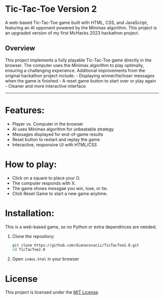 # Tic-Tac-Toe Version 2

A web-based Tic-Tac-Toe game built with HTML, CSS, and JavaScript, featuring an AI opponent powered by the Minimax algorithm. 
This project is an upgraded version of my first McHacks 2023 hackathon project. 

## Overview 
This project implements a fully playable Tic-Tac-Toe game directly in the browser. The computer uses the Minimax algorithm to play optimally, ensuring a challenging experience. 
Additional improvements from the original hackathon project include: 
    - Displaying winner/tie/loser messages when the game is finished
    - A reset game button to start over or play again
    - Cleaner and more interactive interface

---

# Features: 
- Player vs. Computer in the browser
- AI uses Minimax algorithm for unbeatable strategy
- Messages displayed for end-of-game results
- Reset button to restart and replay the game
- Interactive, responsive UI with HTML/CSS

# How to play: 
- Click on a square to place your O.
- The computer responds with X.
- The game shows messgae you win, lose, or tie.
- Click Reset Game to start a new game anytime.

# Installation: 
This is a web-based game, so no Python or extra dependinces are needed. 

1. Clone the repository: 

    ```bash
    git clone https://github.com/dianacovacii/TicTacToe2.0.git
    cd TicTacToe2.0
    ```

2. Open `index.html` in your browser


# License
This project is licensed under the [MIT License](LICENSE).

